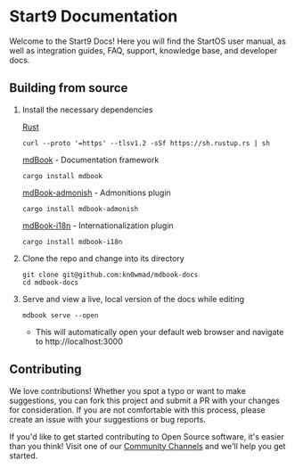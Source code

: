 # Start9 Documentation
Welcome to the Start9 Docs!  Here you will find the StartOS user manual, as well as integration guides, FAQ, support, knowledge base, and developer docs.

## Building from source
1. Install the necessary dependencies

    [Rust](https://rustup.rs)
    
    ```
    curl --proto '=https' --tlsv1.2 -sSf https://sh.rustup.rs | sh
    ```

    [mdBook](https://rust-lang.github.io/mdBook/) - Documentation framework
    
    `cargo install mdbook`

    [mdBook-admonish](https://github.com/tommilligan/mdbook-admonish) - Admonitions plugin
    
    `cargo install mdbook-admonish`

    [mdBook-i18n](https://github.com/tommilligan/mdbook-admonish) - Internationalization plugin
    
    `cargo install mdbook-i18n`


1. Clone the repo and change into its directory
    
    ```
    git clone git@github.com:kn0wmad/mdbook-docs
    cd mdbook-docs
    ```
    
1. Serve and view a live, local version of the docs while editing
    
    `mdbook serve --open`

    * This will automatically open your default web browser and navigate to http://localhost:3000

## Contributing
We love contributions!  Whether you spot a typo or want to make suggestions, you can fork this project and submit a PR with your changes for consideration.  If you are not comfortable with this process, please create an issue with your suggestions or bug reports.

If you'd like to get started contributing to Open Source software, it's easier than you think!  Visit one of our [Community Channels](https://docs.start9.com/latest/support/contact) and we'll help you get started.